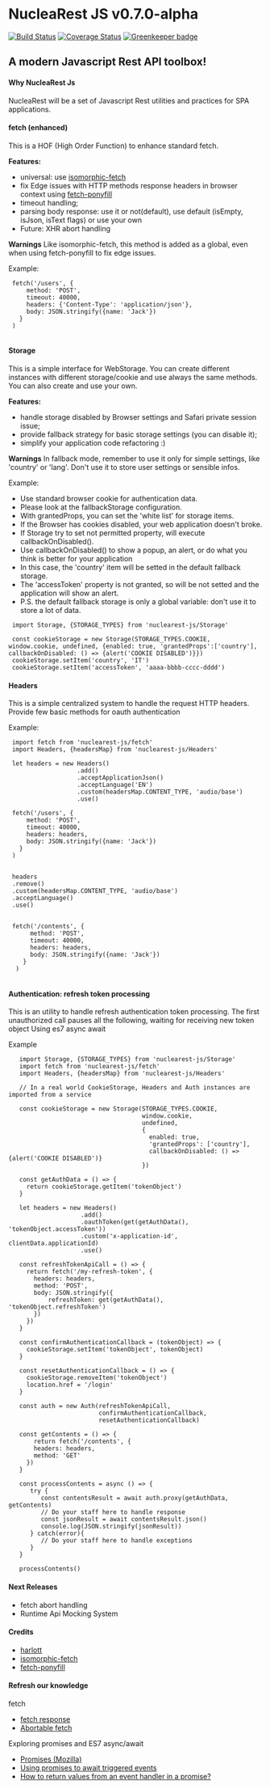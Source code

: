 NucleaRest JS v0.7.0-alpha
===================

[![Build Status](https://travis-ci.org/harlott/nuclearest-js.svg?branch=master)](https://travis-ci.org/harlott/nuclearest-js)  [![Coverage Status](https://coveralls.io/repos/github/harlott/nuclearest-js/badge.svg?branch=master)](https://coveralls.io/github/harlott/nuclearest-js?branch=master) [![Greenkeeper badge](https://badges.greenkeeper.io/harlott/nuclearest-js.svg)](https://greenkeeper.io/)


A modern Javascript Rest API toolbox!
----------


#### Why NucleaRest Js

NucleaRest will be a set of Javascript Rest utilities and practices for SPA applications.

#### fetch (enhanced)


 This is a HOF (High Order Function) to enhance standard fetch.
  
 **Features:**
 - universal: use [isomorphic-fetch](https://github.com/matthew-andrews/isomorphic-fetch) 
 - fix Edge issues with HTTP methods response headers in browser context using [fetch-ponyfill](https://github.com/qubyte/fetch-ponyfill)
 - timeout handling;
 - parsing body response: use it or not(default), use default (isEmpty, isJson, isText flags) or use your own
 - Future: XHR abort handling

 
**Warnings**
Like isomorphic-fetch, this method is added as a global, even when using fetch-ponyfill to fix edge issues.

Example:

```
 fetch('/users', {
     method: 'POST',
     timeout: 40000,
     headers: {'Content-Type': 'application/json'},
     body: JSON.stringify({name: 'Jack'})
   }
 )


```

#### Storage

This is a simple interface for WebStorage. You can create different instances with different storage/cookie and use always the same methods.
You can also create and use your own.

 **Features:**

 - handle storage disabled by Browser settings and Safari private session issue;
 - provide fallback strategy for basic storage settings (you can disable it);
 - simplify your application code refactoring :)    


 **Warnings**
 In fallback mode, remember to use it only for simple settings, like 'country' or 'lang'. Don't use it to store user settings or sensible infos.


 Example:

 - Use standard browser cookie for authentication data.
 - Please look at the fallbackStorage configuration.
 - With grantedProps, you can set the 'white list' for storage items.
 - If the Browser has cookies disabled, your web application doesn't broke.
 - If Storage try to set not permitted property, will execute callbackOnDisabled().
 - Use callbackOnDisabled() to show a popup, an alert, or do what you think is better for your application
 - In this case, the 'country' item will be setted in the default fallback storage.
 - The 'accessToken' property is not granted, so will be not setted and the application will show an alert.
 - P.S. the default fallback storage is only a global variable: don't use it to store a lot of data.              

 ```
  import Storage, {STORAGE_TYPES} from 'nuclearest-js/Storage'

  const cookieStorage = new Storage(STORAGE_TYPES.COOKIE, window.cookie, undefined, {enabled: true, 'grantedProps':['country'], callbackOnDisabled: () => {alert('COOKIE DISABLED')}})
  cookieStorage.setItem('country', 'IT')
  cookieStorage.setItem('accessToken', 'aaaa-bbbb-cccc-dddd')

 ```


#### Headers

This is a simple centralized system to handle the request HTTP headers. Provide few basic methods for oauth authentication


Example:



```
 import fetch from 'nuclearest-js/fetch'
 import Headers, {headersMap} from 'nuclearest-js/Headers'

 let headers = new Headers()
                   .add()
                   .acceptApplicationJson()
                   .acceptLanguage('EN')
                   .custom(headersMap.CONTENT_TYPE, 'audio/base')
                   .use()

 fetch('/users', {
     method: 'POST',
     timeout: 40000,
     headers: headers,
     body: JSON.stringify({name: 'Jack'})
   }
 )


 headers
 .remove()
 .custom(headersMap.CONTENT_TYPE, 'audio/base')
 .acceptLanguage()
 .use()


 fetch('/contents', {
      method: 'POST',
      timeout: 40000,
      headers: headers,
      body: JSON.stringify({name: 'Jack'})
    }
  )


```


#### Authentication: refresh token processing

This is an utility to handle refresh authentication token processing.
The first unauthorized call pauses all the following, waiting for receiving new token object
Using es7 async await

Example

```
   import Storage, {STORAGE_TYPES} from 'nuclearest-js/Storage'
   import fetch from 'nuclearest-js/fetch'
   import Headers, {headersMap} from 'nuclearest-js/Headers'

   // In a real world CookieStorage, Headers and Auth instances are imported from a service

   const cookieStorage = new Storage(STORAGE_TYPES.COOKIE,
                                     window.cookie,
                                     undefined,
                                     {
                                       enabled: true,
                                       'grantedProps': ['country'],
                                       callbackOnDisabled: () => {alert('COOKIE DISABLED')}
                                     })

   const getAuthData = () => {
     return cookieStorage.getItem('tokenObject')
   }

   let headers = new Headers()
                    .add()
                    .oauthToken(get(getAuthData(), 'tokenObject.accessToken'))
                    .custom('x-application-id', clientData.applicationId)
                    .use()

   const refreshTokenApiCall = () => {
     return fetch('/my-refresh-token', {
       headers: headers,
       method: 'POST',
       body: JSON.stringify({
           refreshToken: get(getAuthData(), 'tokenObject.refreshToken')
       })
     })
   }

   const confirmAuthenticationCallback = (tokenObject) => {
     cookieStorage.setItem('tokenObject', tokenObject)
   }

   const resetAuthenticationCallback = () => {
     cookieStorage.removeItem('tokenObject')
     location.href = '/login'
   }

   const auth = new Auth(refreshTokenApiCall,
                         confirmAuthenticationCallback,
                         resetAuthenticationCallback)

   const getContents = () => {
       return fetch('/contents', {
       headers: headers,
       method: 'GET'
     })
   }

   const processContents = async () => {
      try {
         const contentsResult = await auth.proxy(getAuthData, getContents)
         // Do your staff here to handle response
         const jsonResult = await contentsResult.json()
         console.log(JSON.stringify(jsonResult))
      } catch(error){
         // Do your staff here to handle exceptions
      }
   }

   processContents()

```



#### Next Releases
- fetch abort handling   
- Runtime Api Mocking System


#### Credits
- [harlott](https://github.com/harlott)
- [isomorphic-fetch](https://github.com/matthew-andrews/isomorphic-fetch)
- [fetch-ponyfill](https://github.com/qubyte/fetch-ponyfill)

#### Refresh our knowledge

fetch
- [fetch response](https://fetch.spec.whatwg.org/#responses)
- [Abortable fetch](https://developers.google.com/web/updates/2017/09/abortable-fetch)

Exploring promises and ES7 async/await

- [Promises (Mozilla)](https://developer.mozilla.org/en-US/docs/Web/JavaScript/Guide/Using_promises)
- [Using promises to await triggered events](https://stackoverflow.com/questions/43084557/using-promises-to-await-triggered-events)
- [How to return values from an event handler in a promise?](https://stackoverflow.com/questions/43084557/using-promises-to-await-triggered-events)
